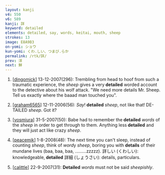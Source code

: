```yaml
---
layout: kanji
v4: 550
v6: 589
kanji: 詳
keyword: detailed
elements: detailed, say, words, keitai, mouth, sheep
strokes: 13
image: E8A9B3
on-yomi: ショウ
kun-yomi: くわ.しい、つまび.らか
permalink: /rtk/詳/
prev: 洋
next: 鮮
---
```


1) [<a href="http://kanji.koohii.com/profile/dingomick">dingomick</a>] 13-12-2007(296): Trembling from head to hoof from such a traumatic experience, the <em>sheep</em> gives a very<strong> detailed</strong> worded account to the detective about his wolf attack. &quot;We need more details Mr. Sheep. Tell us exactly where the baaad man touched you&quot;.

2) [<a href="http://kanji.koohii.com/profile/graham6565">graham6565</a>] 12-11-2006(56): <em>Say</em>!<strong> detailed</strong> <em>sheep</em>, not like that! DE-TAILED <em>sheep</em>. Got it?

3) [<a href="http://kanji.koohii.com/profile/vosmiura">vosmiura</a>] 31-5-2007(50): Babe had to remember the<strong> detailed</strong> <em>words</em> of the <em>sheep</em> in order to get through to them. Anything less<strong> detailed</strong> and they will just act like crazy <em>sheep</em>.

4) [<a href="http://kanji.koohii.com/profile/peacemik">peacemik</a>] 1-8-2008(48): The next time you can&#039;t sleep, instead of counting <em>sheep</em>, think of <em>word</em>y <em>sheep</em>, boring you with <strong>details</strong> of their mundane lives (baa, baa, baa, .........zzzzz). 詳しい (くわしい): knowledgeable,<strong> detailed</strong> 詳細 (しょうさい): details, particulars.

5) [<a href="http://kanji.koohii.com/profile/calittle">calittle</a>] 22-9-2007(31): <strong>Detailed</strong> <em>words</em> must not be said <em>sheepishly</em>.

